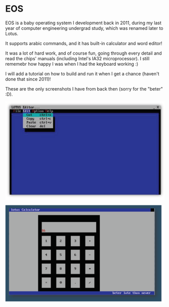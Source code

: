 # EOS
EOS is a baby operating system I development back in 2011, during my last year of computer engineering undergrad study, which was renamed later to Lotus.

It supports arabic commands, and it has built-in calculator and word editor!

It was a lot of hard work, and of course fun, going through every detail and read the chips' manuals (including Intel's IA32 microprocessor). I still rememebr how happy I was when I had the keyboard working :)

I will add a tutorial on how to build and run it when I get a chance (haven't done that since 2011)!

These are the only screenshots I have from back then (sorry for the "beter" :D).

![Logo](/Assets/LOTUS_1.png)

![Logo](/Assets/LOTUS_2.png)

